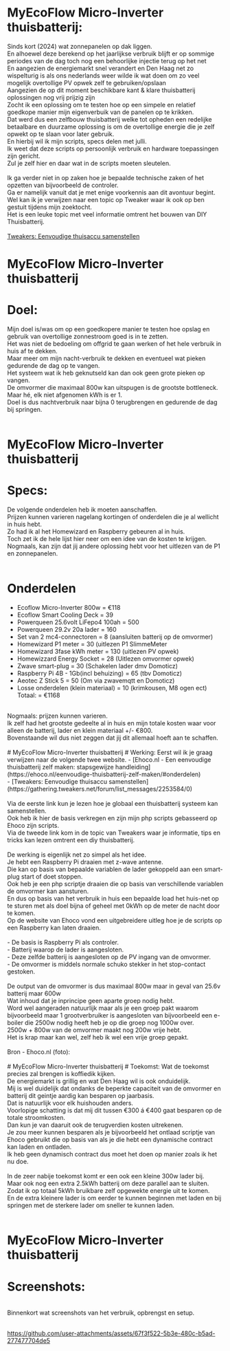 # MyEcoFlow Micro-Inverter thuisbatterij:
Sinds kort (2024) wat zonnepanelen op dak liggen.<br />
En alhoewel deze berekend op het jaarlijkse verbruik blijft er op sommige periodes van de dag toch nog een behoorlijke injectie terug op het net<br />
En aangezien de energiemarkt snel verandert en Den Haag net zo wispelturig is als ons nederlands weer wilde ik wat doen om zo veel mogelijk overtollige PV opwek zelf te gebruiken/opslaan<br />
Aangezien de op dit moment beschikbare kant & klare thuisbatterij oplossingen nog vrij prijzig zijn<br />
Zocht ik een oplossing om te testen hoe op een simpele en relatief goedkope manier mijn eigenverbuik van de panelen op te krikken.<br />
Dat werd dus een zelfbouw thuisbatterij welke tot opheden een redelijke betaalbare en duurzame oplossing is om de overtollige energie die je zelf opwekt op te slaan voor later gebruik.<br />
En hierbij wil ik mijn scripts, specs delen met julli.<br />
Ik weet dat deze scripts op persoonlijk verbruik en hardware toepassingen zijn gericht.<br />
Zul je zelf hier en daar wat in de scripts moeten sleutelen.<br />
<br />
Ik ga verder niet in op zaken hoe je bepaalde technische zaken of het opzetten van bijvoorbeeld de controler.<br />
Ga er namelijk vanuit dat je met enige voorkennis aan dit avontuur begint.<br />
Wel kan ik je verwijzen naar een topic op Tweaker waar ik ook op ben gestuit tijdens mijn zoektocht.<br />
Het is een leuke topic met veel informatie omtrent het bouwen van DIY Thuisbatterij.<br />
<br />
[Tweakers: Eenvoudige thuisaccu samenstellen](https://gathering.tweakers.net/forum/list_messages/2253584/0)
<br />

# MyEcoFlow Micro-Inverter thuisbatterij
# Doel:
Mijn doel is/was om op een goedkopere manier te testen hoe opslag en gebruik van overtollige zonnestroom goed is in te zetten.<br />
Het was niet de bedoeling om offgrid te gaan werken of het hele verbruik in huis af te dekken.<br />
Maar meer om mijn nacht-verbruik te dekken en eventueel wat pieken gedurende de dag op te vangen.<br />
Het systeem wat ik heb geknutseld kan dan ook geen grote pieken op vangen.<br />
De omvormer die maximaal 800w kan uitspugen is de grootste bottleneck.<br />
Maar hé, elk niet afgenomen kWh is er 1.<br />
Doel is dus nachtverbruik naar bijna 0 terugbrengen en gedurende de dag bij springen.<br />
<br />

# MyEcoFlow Micro-Inverter thuisbatterij
# Specs:
De volgende onderdelen heb ik moeten aanschaffen.<br />
Prijzen kunnen varieren nagelang kortingen of onderdelen die je al wellicht in huis hebt.<br />
Zo had ik al het Homewizard en Raspberry gebeuren al in huis.<br />
Toch zet ik de hele lijst hier neer om een idee van de kosten te krijgen.<br />
Nogmaals, kan zijn dat jij andere oplossing hebt voor het uitlezen van de P1 en zonnepanelen.<br />
<br />
# Onderdelen
- Ecoflow Micro-Inverter 800w       	=  €118<br />
- Ecoflow Smart Cooling Deck        	=    39<br />
- Powerqueen 25.6volt LiFepo4 100ah 	=   500<br />
- Powerqueen 29.2v 20a lader			=   160<br />
- Set van 2 mc4-connectoren         	=     8 (aansluiten batterij op de omvormer)<br />
- Homewizard P1 meter					= 	 30 (uitlezen P1 SlimmeMeter<br />
- Homewizard 3fase kWh meter			=   130 (uitlezen PV opwek)<br />
- Homewizzard Energy Socket				=  	 28	(Uitlezen omvormer opwek)<br />
- Zwave smart-plug						=	 30 (Schakelen lader dmv Domoticz)<br />
- Raspberry Pi 4B - 1Gb(incl behuizing) =	 65 (tbv Domoticz)<br />
- Aeotec Z Stick 5						=    50 (Om via zwavemqtt en Domoticz)
- Losse onderdelen (klein materiaal)	=	 10 (krimkousen, M8 ogen ect)<br />
Totaal:									= €1168<br />
<br />
Nogmaals: prijzen kunnen varieren.<br />
Ik zelf had het grootste gedeelte al in huis en mijn totale kosten waar voor alleen de batterij, lader en klein materiaal +/- €800.<br />
Bovenstaande wil dus niet zeggen dat jij dit allemaal hoeft aan te schaffen.<br />
<br />
# MyEcoFlow Micro-Inverter thuisbatterij
# Werking:
Eerst wil ik je graag verwijzen naar de volgende twee website.
- [Ehoco.nl - Een eenvoudige thuisbatterij zelf maken: stapsgewijze handleiding](https://ehoco.nl/eenvoudige-thuisbatterij-zelf-maken/#onderdelen)<br />
- [Tweakers: Eenvoudige thuisaccu samenstellen](https://gathering.tweakers.net/forum/list_messages/2253584/0)<br />
<br />
Via de eerste link kun je lezen hoe je globaal een thuisbatterij systeem kan samenstellen.<br />
Ook heb ik hier de basis verkregen en zijn mijn php scripts gebasseerd op Ehoco zijn scripts.<br />
Via de tweede link kom in de topic van Tweakers waar je informatie, tips en tricks kan lezen omtrent een diy thuisbatterij.<br />
<br />
De werking is eigenlijk net zo simpel als het idee.<br />
Je hebt een Raspberry Pi draaien met z-wave antenne.<br />
Die kan op basis van bepaalde variablen de lader gekoppeld aan een smart-plug start of doet stoppen.<br />
Ook heb je een php scriptje draaien die op basis van verschillende variablen de omvormer kan aansturen.<br />
En dus op basis van het verbruik in huis een bepaalde load het huis-net op te sturen met als doel bijna of geheel met 0kWh op de meter de nacht door te komen.<br />
Op de website van Ehoco vond een uitgebreidere uitleg hoe je de scripts op een Raspberry kan laten draaien.<br />
<br />
- De basis is Raspberry Pi als controler.<br />
- Batterij waarop de lader is aangesloten.<br />
- Deze zelfde batterij is aangesloten op de PV ingang van de omvormer.<br />
- De omvormer is middels normale schuko stekker in het stop-contact gestoken.<br />
<br />
De output van de omvormer is dus maximaal 800w maar in geval van 25.6v batterij maar 600w<br />
Wat inhoud dat je inprincipe geen aparte groep nodig hebt.<br />
Word wel aangeraden natuurlijk maar als je een groep pakt waarom bijvoorbeeld maar 1 grootverbruiker is aangesloten van bijvoorbeeld een e-boiler die 2500w nodig heeft heb je op die groep nog 1000w over.<br />
2500w + 800w van de omvormer maakt nog 200w vrije hebt.<br />
Het is krap maar kan wel, zelf heb ik wel een vrije groep gepakt.<br />
<br />
Bron - Ehoco.nl (foto):<br />
<br />
# MyEcoFlow Micro-Inverter thuisbatterij
# Toekomst:
Wat de toekomst precies zal brengen is koffiedik kijken.<br />
De energiemarkt is grillig en wat Den Haag wil is ook onduidelijk.<br />
Mij is wel duidelijk dat ondanks de beperkte capaciteit van de omvormer en batterij dit geintje aardig kan besparen op jaarbasis.<br />
Dat is natuurlijk voor elk huishouden anders.<br />
Voorlopige schatting is dat mij dit tussen €300 á €400 gaat besparen op de totale stroomkosten.<br />
Dan kun je van daaruit ook de terugverdien kosten uitrekenen.<br />
Je zou meer kunnen besparen als je bijvoorbeeld het ontlaad scriptje van Ehoco gebruikt die op basis van als je die hebt een dynamische contract kan laden en ontladen.<br />
Ik heb geen dynamisch contract dus moet het doen op manier zoals ik het nu doe.<br />
<br />
In de zeer nabije toekomst komt er een ook een kleine 300w lader bij.<br />
Maar ook nog een extra 2.5kWh batterij om deze parallel aan te sluiten.<br />
Zodat ik op totaal 5kWh bruikbare zelf opgewekte energie uit te komen.<br />
En de extra kleinere lader is om eerder te kunnen beginnen met laden en bij springen met de sterkere lader om sneller te kunnen laden.<br />
<br />
 
# MyEcoFlow Micro-Inverter thuisbatterij
# Screenshots:
<br />
Binnenkort wat screenshots van het verbruik, opbrengst en setup.<br /><br />


https://github.com/user-attachments/assets/67f3f522-5b3e-480c-b5ad-277477704de5


<br />
